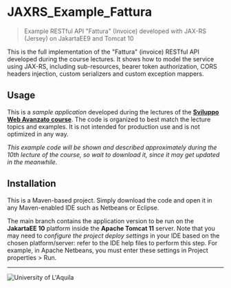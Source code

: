 # JAXRS_Example_Fattura
> Example RESTful API "Fattura" (Invoice) developed with JAX-RS (Jersey) on JakartaEE9 and Tomcat 10
 
This is the full implementation of the "Fattura" (invoice) RESTful API developed during the course lectures. It shows how to model the service using JAX-RS, including sub-resources, bearer token authorization, CORS headers injection, custom serializers and custom exception mappers.
 
## Usage

This is a *sample application* developed during the lectures of the  [**Sviluppo Web Avanzato course**](https://sviluppowebavanzato-univaq.github.io). The code is organized to best match the lecture topics and examples. It is not intended for production use and is not optimized in any way. 

*This example code will be shown and described approximately during the 10th lecture of the course, so wait to download it, since it may get updated in the meanwhile.*

## Installation

This is a Maven-based project. Simply download the code and open it in any Maven-enabled IDE such as Netbeans or Eclipse. 

The main branch contains the application version to be run on the **JakartaEE 10** platform inside the **Apache Tomcat 11** server. 
Note that you may need to *configure the project deploy settings* in your IDE based on the chosen platform/server: refer to the IDE help files to perform this step. For example, in Apache Netbeans, you must enter these settings in Project properties > Run.



---

![University of L'Aquila](https://www.disim.univaq.it/skins/aqua/img/logo2021-2.png) 

